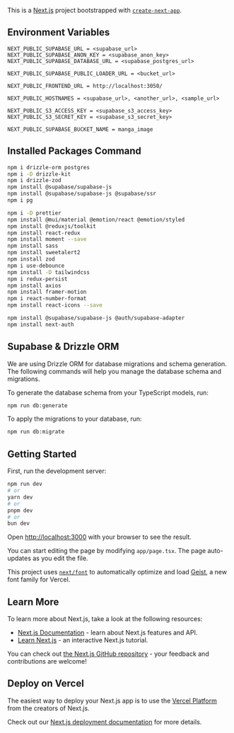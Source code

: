 This is a [Next.js](https://nextjs.org) project bootstrapped with [`create-next-app`](https://nextjs.org/docs/app/api-reference/cli/create-next-app).

## Environment Variables
```
NEXT_PUBLIC_SUPABASE_URL = <supabase_url>
NEXT_PUBLIC_SUPABASE_ANON_KEY = <supabase_anon_key>
NEXT_PUBLIC_SUPABASE_DATABASE_URL = <supabase_postgres_url>

NEXT_PUBLIC_SUPABASE_PUBLIC_LOADER_URL = <bucket_url>

NEXT_PUBLIC_FRONTEND_URL = http://localhost:3050/

NEXT_PUBLIC_HOSTNAMES = <supabase_url>, <another_url>, <sample_url>

NEXT_PUBLIC_S3_ACCESS_KEY = <supabase_s3_access_key>
NEXT_PUBLIC_S3_SECRET_KEY = <supabase_s3_secret_key>

NEXT_PUBLIC_SUPABASE_BUCKET_NAME = manga_image
```

## Installed Packages Command

```bash
npm i drizzle-orm postgres
npm i -D drizzle-kit
npm i drizzle-zod
npm install @supabase/supabase-js
npm install @supabase/supabase-js @supabase/ssr
npm i pg

npm i -D prettier
npm install @mui/material @emotion/react @emotion/styled
npm install @reduxjs/toolkit
npm install react-redux
npm install moment --save
npm install sass
npm install sweetalert2
npm install zod
npm i use-debounce
npm install -D tailwindcss
npm i redux-persist
npm install axios
npm install framer-motion
npm i react-number-format
npm install react-icons --save

npm install @supabase/supabase-js @auth/supabase-adapter
npm install next-auth
```

## Supabase & Drizzle ORM

We are using Drizzle ORM for database migrations and schema generation. The following commands will help you manage the database schema and migrations.

To generate the database schema from your TypeScript models, run:
```bash
npm run db:generate
```

To apply the migrations to your database, run:
```bash
npm run db:migrate
```

## Getting Started

First, run the development server:

```bash
npm run dev
# or
yarn dev
# or
pnpm dev
# or
bun dev
```

Open [http://localhost:3000](http://localhost:3000) with your browser to see the result.

You can start editing the page by modifying `app/page.tsx`. The page auto-updates as you edit the file.

This project uses [`next/font`](https://nextjs.org/docs/app/building-your-application/optimizing/fonts) to automatically optimize and load [Geist](https://vercel.com/font), a new font family for Vercel.

## Learn More

To learn more about Next.js, take a look at the following resources:

- [Next.js Documentation](https://nextjs.org/docs) - learn about Next.js features and API.
- [Learn Next.js](https://nextjs.org/learn) - an interactive Next.js tutorial.

You can check out [the Next.js GitHub repository](https://github.com/vercel/next.js) - your feedback and contributions are welcome!

## Deploy on Vercel

The easiest way to deploy your Next.js app is to use the [Vercel Platform](https://vercel.com/new?utm_medium=default-template&filter=next.js&utm_source=create-next-app&utm_campaign=create-next-app-readme) from the creators of Next.js.

Check out our [Next.js deployment documentation](https://nextjs.org/docs/app/building-your-application/deploying) for more details.

